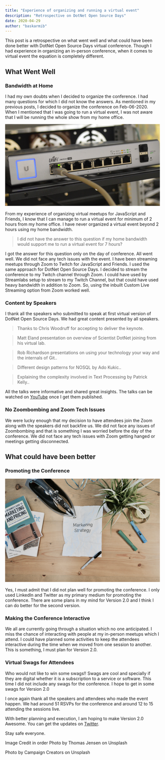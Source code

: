 ```yaml
---
title: "Experience of organizing and running a virtual event"
description: "Retrospective on DotNet Open Source Days"
date: 2020-04-29
author: "baskarmib"
---
```


This post is a retrospective on what went well and what could have been done better with DotNet Open Source Days virtual conference. 
Though I had experience in organizing an in-person conference, when it comes to virtual event the equation is completely different. 

## What Went Well

### Bandwidth at Home

I had my own doubts when I decided to organize the conference. I had many questions for which I did not know the answers.  As mentioned in my previous posts, I decided to organize the conference on Feb-06-2020. When I mentioned that I was going to run a virtual event, I was not aware that I will be running the whole show from my home office. 


<div class="card-image has-text-centered">
<img src="./bandwidth.jpg?width=1000&height=300&position=centre&fit=cover" alt="bandwidth" />
</div>

From my experience of organizing virtual meetups for JavaScript and Friends, I know that I can manage to run a virtual event for minimum of 2 hours from my home office. I have never organized a virtual event beyond 2 hours using my home bandwidth. 

> I did not have the answer to this question if my home bandwidth would support me to run a virtual event for 7 hours?

I got the answer for this question only on the day of conference. All went well. We did not face any tech issues with the event.  I have been streaming meetups through Zoom to Twitch for JavaScript and Friends. I used the same approach for DotNet Open Source Days. I decided to stream the conference to my Twitch channel through Zoom.  I could have used by Streamlabs setup to stream to my Twitch Channel, but that could have used heavy bandwidth in addition to Zoom. So, using the inbuilt Custom Live Streaming option from Zoom worked well. 

### Content by Speakers

I thank all the speakers who submitted to speak at first virtual version of DotNet Open Source Days. We had great content presented by all speakers. 

> Thanks to Chris Woodruff for accepting to deliver the keynote.

> Matt Eland presentation on overview of Scientist DotNet joining from his virtual lab.

> Rob Richardson presentations on using your technology your way and the internals of Git..

> Different design patterns for NOSQL by Ado Kukic..

> Explaining the complexity involved in Text Processing by Patrick Kelly..

All the talks were informative and shared great insights. The talks can be watched on [YouTube](https://www.youtube.com/user/baskarmib/videos?view_as=subscriber) once I get them published.

### No Zoombombing and Zoom Tech Issues

We were lucky enough that my decision to have attendees join the Zoom along with the speakers did not backfire us. We did not face any issues of Zoombombing and that is something I was worried before the day of the conference. We did not face any tech issues with Zoom getting hanged or meetings getting disconnected.

## What could have been better

### Promoting the Conference


<div class="card-image has-text-centered">
<img src="./campaign.jpg?width=1000&height=300&position=centre&fit=cover" alt="Promoting" />
</div>

Yes, I must admit that I did not plan well for promoting the conference. I only used LinkedIn and Twitter as my primary medium for promoting the conference. There are some plans in my mind for Version 2.0 and I think I can do better for the second version.  

### Making the Conference Interactive

We all are currently going through a situation which no one anticipated. I miss the chance of interacting with people at my in-person meetups which I attend. I could have planned some activities to keep the attendees interactive during the time when we moved from one session to another. This is something, I must plan for Version 2.0.

### Virtual Swags for Attendees

Who would not like to win some swags!! Swags are cool and specially if they are digital whether it is a subscription to a service or software. This time I did not include any swags for the conference. I hope to get in some swags for Version 2.0

I once again thank all the speakers and attendees who made the event happen. We had around 51 RSVPs for the conference and around 12 to 15 attending the sessions live. 

With better planning and execution, I am hoping to make Version 2.0 Awesome. You can get the updates on [Twitter](https://twitter.com/dotnetopensour1).

Stay safe everyone.

Image Credit in order
Photo by Thomas Jensen on Unsplash

Photo by Campaign Creators on Unsplash
